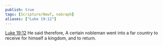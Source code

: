 ```yaml
---
publish: true
tags: [Scripture/NewT, noGraph]
aliases: ["Luke 19:12"]
---
```

[Luke 19:12](https://churchofjesuschrist.org/study/scriptures/nt/luke/19?lang=eng&id=p12#p12) He said therefore, A certain nobleman went into a far country to receive for himself a kingdom, and to return.
